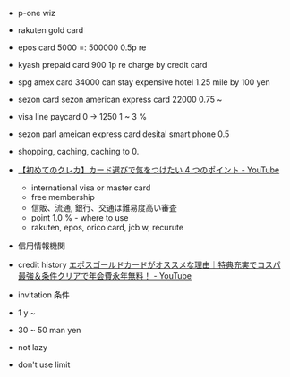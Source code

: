 - p-one wiz
- rakuten gold card
- epos card 5000 =: 500000 0.5p re
- kyash prepaid card 900 1p re charge by credit card
- spg amex card 34000 can stay expensive hotel 1.25 mile by 100 yen
- sezon card sezon american express card 22000 0.75 ~
- visa line paycard 0 -> 1250 1 ~ 3 %
- sezon parl ameican express card desital smart phone 0.5
- shopping, caching, caching to 0.

- [【初めてのクレカ】カード選びで気をつけたい 4 つのポイント - YouTube](https://www.youtube.com/watch?v=ZHOcwxFDNtI)

  - international visa or master card
  - free membership
  - 信販、流通, 銀行、交通は難易度高い審査
  - point 1.0 % - where to use
  - rakuten, epos, orico card, jcb w, recurute

- 信用情報機関
- credit history
  [エポスゴールドカードがオススメな理由｜特典充実でコスパ最強＆条件クリアで年会費永年無料！ - YouTube](https://www.youtube.com/watch?v=SuYOBiLUi0E)

- invitation 条件
- 1 y ~
- 30 ~ 50 man yen
- not lazy
- don't use limit
